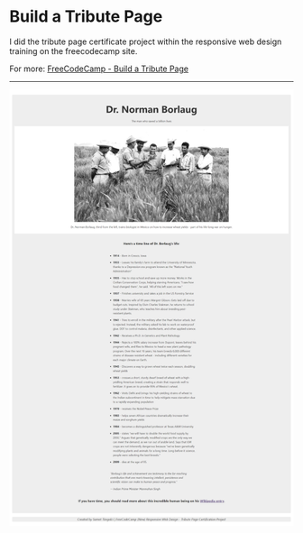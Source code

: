 # Build a Tribute Page

I did the tribute page certificate project within the responsive web design training on the freecodecamp site.

For more: [FreeCodeCamp - Build a Tribute Page](https://www.freecodecamp.org/learn/2022/responsive-web-design/build-a-tribute-page-project/build-a-tribute-page)

---

![Image](preview.png)
